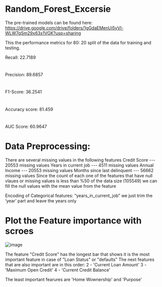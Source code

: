 # Random_Forest_Excersie 
The pre-trained models can be found here:
https://drive.google.com/drive/folders/1gGdaEMenUj5yVl-WLW7qSm29x63x1VGK?usp=sharing


This the performance metrics for 80: 20 split of the data for training and testing.

Recall: 22.7189
#
Precision: 89.6857
#
F1-Score: 36.2541
#
Accuracy score: 81.459
#
AUC Score: 60.9647

# Data Preprocessing:
 There are several missing values in the following features
 Credit Score                   ---  20553 missing values
 Years in current job           ---  4511 missing values
 Annual Income                  ---  20553 missing values
 Months since last delinquent   ---   56662 missing values
 Since the count of each one of the features that have null
 vlaues or missing values  is less than %50 of the data size (105549)
 we can fill the null values with the mean value from the feature


 Encoding of Categorical features:
 “years_in_current_job” we just trim 
 the ‘year’ part and leave the years only

# Plot the Feature importance with scroes
![image](https://user-images.githubusercontent.com/105464639/168318536-47ee8935-9b56-4f64-ae4c-cd9cee736c08.png)

 The feature "Credit Score" has the longest bar 
 that shows it is the most important feature in case 
 of "Loan Status" or "defaults"
 The next features that are also important are in this order:
 2 - 'Current Loan Amount'
 3 - 'Maximum Open Credit'
 4 - 'Current Credit Balance'
 
 The least important fearures are 'Home Wownership' and 'Purpose'
